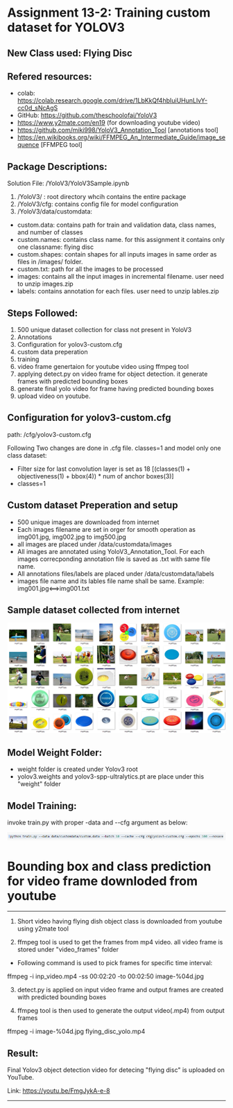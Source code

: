 # Assignment 13-2: Training custom dataset for YOLOV3

New Class used: Flying Disc
--------------

Refered resources:
------------------

- colab: https://colab.research.google.com/drive/1LbKkQf4hbIuiUHunLlvY-cc0d_sNcAgS
- GitHub: https://github.com/theschoolofai/YoloV3
- https://www.y2mate.com/en19 (for downloading youtube video)
- https://github.com/miki998/YoloV3_Annotation_Tool [annotations tool]
- https://en.wikibooks.org/wiki/FFMPEG_An_Intermediate_Guide/image_sequence [FFMPEG tool]

Package Descriptions:
---------------------

Solution File: /YoloV3/YoloV3Sample.ipynb

1. /YoloV3/ : root directory whcih contains the entire package
2. /YoloV3/cfg: contains config file for model configuration
3. /YoloV3/data/customdata: 
- custom.data: contains path for train and validation data, class names, and number of classes
- custom.names: contains class name. for this assignment it contains only one classname: flying disc
- custom.shapes: contain shapes for all inputs images in same order as files in /images/ folder.
- custom.txt: path for all the images to be processed
- images: contains all the input images in incremental filename. user need to unzip images.zip
- labels: contains annotation for each files. user need to unzip lables.zip

Steps Followed:
---------------

1. 500 unique dataset collection for class not present in YoloV3
2. Annotations
3. Configuration for yolov3-custom.cfg
4. custom data preperation
5. training
6. video frame genertaion for youtube video using ffmpeg tool
7. applying detect.py on video frame for object detection. it generate frames with predicted bounding boxes
8. generate final yolo video for frame having predicted bounding boxes
9. upload video on youtube.


Configuration for yolov3-custom.cfg
-----------------------------------

path: /cfg/yolov3-custom.cfg

Following Two changes are done in .cfg file. classes=1 and model only one class dataset:

- Filter size for last convolution layer is set as 18 [(classes(1) + objectiveness(1) + bbox(4)) * num of anchor boxes(3)]
- classes=1 

Custom dataset Preperation and setup
------------------------------------

- 500 unique images are downloaded from internet
- Each images filename are set in orger for smooth operation as img001.jpg, img002.jpg to img500.jpg
- all images are placed under /data/customdata/images
- All images are annotated using YoloV3_Annotation_Tool. For each images correcponding annotation file is saved as .txt with same file name.
- All annotations files/labels are placed under /data/customdata/labels
- images file name and its lables file name shall be same. Example: img001.jpg<==>img001.txt

Sample dataset collected from internet
--------------------------------------

![](images/samples.PNG)


Model Weight Folder:
--------------------

- weight folder is created under Yolov3 root
- yolov3.weights and yolov3-spp-ultralytics.pt are place under this "weight" folder


Model Training:
---------------

invoke train.py with proper -data and --cfg argument as below:

![](images/training_cmd.PNG)


# Bounding box and class prediction for video frame downloded from youtube
---------------------------------------------------------------------------

1. Short video having flying dish object class is downloaded from youtube using y2mate tool

2. ffmpeg tool is used to get the frames from mp4 video. all video frame is stored under "video_frames" folder

- Following command is used to pick frames for specific time interval:

ffmpeg -i inp_video.mp4 -ss 00:02:20 -to 00:02:50 image-%04d.jpg

3. detect.py is applied on input video frame and output frames are created with predicted bounding boxes

4. ffmpeg tool is then used to generate the output video(.mp4) from output frames

ffmpeg -i image-%04d.jpg flying_disc_yolo.mp4


Result: 
-------

Final Yolov3 object detection video for detecing "flying disc" is uploaded on YouTube.

Link: https://youtu.be/FmgJykA-e-8

----------------------------------------------------------------------------------------------------------------

